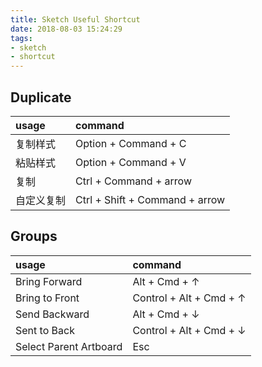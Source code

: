 ```yaml
---
title: Sketch Useful Shortcut
date: 2018-08-03 15:24:29
tags:
- sketch
- shortcut
---
```


## Duplicate

usage | command
:-|:-
复制样式 | Option + Command + C
粘贴样式 | Option + Command + V
复制 | Ctrl + Command + arrow
自定义复制 | Ctrl + Shift + Command + arrow

## Groups

usage | command
:-|:-
Bring Forward | Alt + Cmd + ↑
Bring to Front | Control + Alt + Cmd + ↑
Send Backward | Alt + Cmd + ↓
Sent to Back | Control + Alt + Cmd + ↓
Select Parent Artboard | Esc

